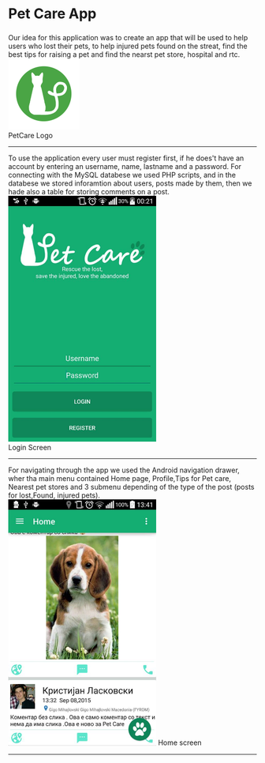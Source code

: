 <div class="container">
 <h1>Pet Care App</h1>
 
 <div class="row">
 <div class="col-lg-8">
 <h3></h3>
Our idea for this application was to create an app that will be used to help users who lost their pets, to help injured pets found on the streat, find the best tips for raising a pet and find the nearst pet store, hospital and rtc. 
 </div>
  <div class="col-lg-4">
  <img alt="Logo" src="https://raw.githubusercontent.com/KristijanLaskovski/FINAL_PET_CARE/master/PatCareTeam2/res/drawable-xxhdpi/ic_launcher.png">
  <br/>
  PetCare Logo
  <hr>
  </div>
 </div>
 
 <div class="row">
To use the application every user must register first, if he does't have an account by entering an username, name, lastname and a password. For connecting with the MySQL databese we used PHP scripts, and in the databese we stored inforamtion about users, posts made by them, then we hade also a table for storing comments on a post.
<br/>
<img alt="Logo" heignt="600" width="300" src="https://raw.githubusercontent.com/KristijanLaskovski/FINAL_PET_CARE/master/App%20images/login.jpg">
<br/>
  Login Screen
  <br/>
  <hr>
 
 </div>


<div class="row">
For navigating through the app we used the Android navigation drawer, wher tha main menu contained Home page, Profile,Tips for Pet care, Nearest pet stores and 3 submenu depending of the type of the post (posts for lost,Found, injured pets). <br/>
<img alt="Logo"  heignt="600" width="300" src="https://raw.githubusercontent.com/KristijanLaskovski/FINAL_PET_CARE/master/App%20images/homeposts.jpg">
  Home screen
  <hr>

 </div>



</div>

